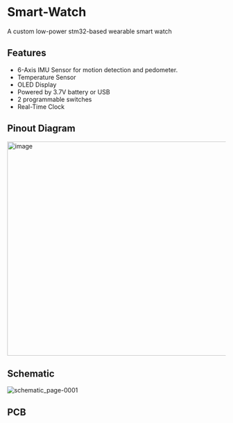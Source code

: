 # Smart-Watch
A custom low-power stm32-based wearable smart watch

## Features
- 6-Axis IMU Sensor for motion detection and pedometer.
- Temperature Sensor
- OLED Display
- Powered by 3.7V battery or USB
- 2 programmable switches
- Real-Time Clock

## Pinout Diagram
<img width="580" height="494" alt="image" src="https://github.com/user-attachments/assets/1f539aa1-9339-484d-a4bd-61f70fc74c2f" />

## Schematic
![schematic_page-0001](https://github.com/user-attachments/assets/bd043f31-546d-469d-a491-8ee4de97e1ac)


## PCB

